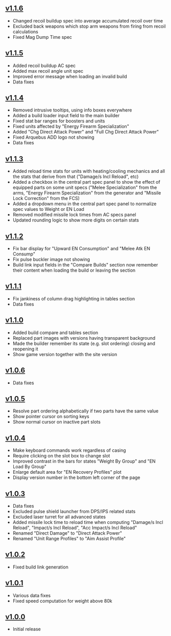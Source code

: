 ## [v1.1.6](https://github.com/matteosal/ac6-advanced-garage/releases/tag/v1.1.6)
* Changed recoil buildup spec into average accumulated recoil over time
* Excluded back weapons which stop arm weapons from firing from recoil calculations
* Fixed Mag Dump Time spec

## [v1.1.5](https://github.com/matteosal/ac6-advanced-garage/releases/tag/v1.1.5)
* Added recoil buildup AC spec 
* Added max recoil angle unit spec
* Improved error message when loading an invalid build
* Data fixes

## [v1.1.4](https://github.com/matteosal/ac6-advanced-garage/releases/tag/v1.1.4)
* Removed intrusive tooltips, using info boxes everywhere
* Added a build loader input field to the main builder
* Fixed stat bar ranges for boosters and units
* Fixed units affected by "Energy Firearm Specialization"
* Added "Chg Direct Attack Power" and "Full Chg Direct Attack Power"
* Fixed Arquebus ADD logo not showing
* Data fixes

## [v1.1.3](https://github.com/matteosal/ac6-advanced-garage/releases/tag/v1.1.3)
* Added reload time stats for units with heating/cooling mechanics and all the stats that derive from that ("Damage/s Incl Reload", etc)
* Added a checkbox in the central part spec panel to show the effect of equipped parts on some unit specs ("Melee Specialization" from the arms, "Energy Firearm Specialization" from the generator and "Missile Lock Correction" from the FCS)
* Added a dropdown menu in the central part spec panel to normalize spec values to Weight or
 EN Load
* Removed modified missile lock times from AC specs panel
* Updated rounding logic to show more digits on certain stats

## [v1.1.2](https://github.com/matteosal/ac6-advanced-garage/releases/tag/v1.1.2)
* Fix bar display for "Upward EN Consumption" and "Melee Atk EN Consump"
* Fix pulse buckler image not showing
* Build link input fields in the "Compare Builds" section now remember their content when loading the build or leaving the section

## [v1.1.1](https://github.com/matteosal/ac6-advanced-garage/releases/tag/v1.1.1)
* Fix jankiness of column drag highlighting in tables section
* Data fixes

## [v1.1.0](https://github.com/matteosal/ac6-advanced-garage/releases/tag/v1.1.0)
* Added build compare and tables section
* Replaced part images with versions having transparent background
* Made the builder remember its state (e.g. slot ordering) closing and reopening it
* Show game version together with the site version

## [v1.0.6](https://github.com/matteosal/ac6-advanced-garage/releases/tag/v1.0.6)
* Data fixes

## [v1.0.5](https://github.com/matteosal/ac6-advanced-garage/releases/tag/v1.0.5)
* Resolve part ordering alphabetically if two parts have the same value
* Show pointer cursor on sorting keys
* Show normal cursor on inactive part slots

## [v1.0.4](https://github.com/matteosal/ac6-advanced-garage/releases/tag/v1.0.4)
* Make keyboard commands work regardless of casing
* Require clicking on the slot box to change slot
* Improved contrast in the bars for states "Weight By Group" and "EN Load By Group"
* Enlarge default area for "EN Recovery Profiles" plot
* Display version number in the bottom left corner of the page

## [v1.0.3](https://github.com/matteosal/ac6-advanced-garage/releases/tag/v1.0.3)
* Data fixes
* Excluded pulse shield launcher from DPS/IPS related stats
* Excluded laser turret for all advanced states
* Added missile lock time to reload time when computing "Damage/s Incl Reload", "Impact/s Incl Reload", "Acc Impact/s Incl Reload"
* Renamed "Direct Damage" to "Direct Attack Power"
* Renamed "Unit Range Profiles" to "Aim Assist Profile"

## [v1.0.2](https://github.com/matteosal/ac6-advanced-garage/releases/tag/v1.0.2)
* Fixed build link generation

## [v1.0.1](https://github.com/matteosal/ac6-advanced-garage/releases/tag/v1.0.1)
* Various data fixes
* Fixed speed computation for weight above 80k

## [v1.0.0](https://github.com/matteosal/ac6-advanced-garage/releases/tag/v1.0.0)
* Initial release